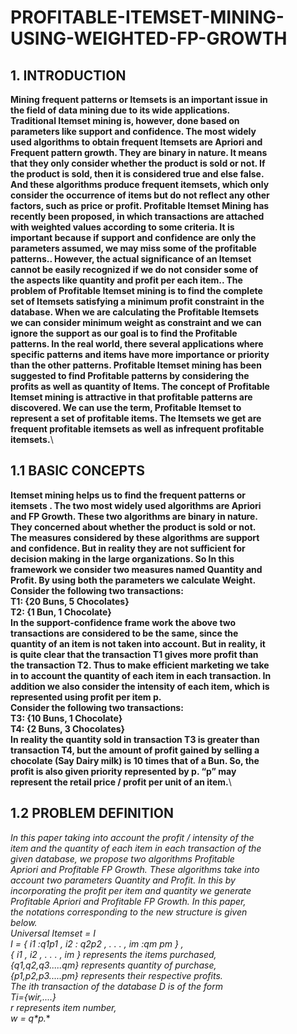 # PROFITABLE-ITEMSET-MINING-USING-WEIGHTED-FP-GROWTH
## 1. INTRODUCTION
**Mining frequent patterns or Itemsets is an important issue in\
the field of data mining due to its wide applications.\
Traditional Itemset mining is, however, done based on\
parameters like support and confidence. The most widely\
used algorithms to obtain frequent Itemsets are Apriori and\
Frequent pattern growth. They are binary in nature. It means\
that they only consider whether the product is sold or not. If\
the product is sold, then it is considered true and else false.\
And these algorithms produce frequent itemsets, which only\
consider the occurrence of items but do not reflect any other\
factors, such as price or profit. Profitable Itemset Mining has\
recently been proposed, in which transactions are attached\
with weighted values according to some criteria. It is\
important because if support and confidence are only the\
parameters assumed, we may miss some of the profitable\
patterns.. However, the actual significance of an Itemset\
cannot be easily recognized if we do not consider some of\
the aspects like quantity and profit per each item.. The\
problem of Profitable Itemset mining is to find the complete\
set of Itemsets satisfying a minimum profit constraint in the\
database. When we are calculating the Profitable Itemsets\
we can consider minimum weight as constraint and we can\
ignore the support as our goal is to find the Profitable\
patterns. In the real world, there several applications where\
specific patterns and items have more importance or priority\
than the other patterns. Profitable Itemset mining has been\
suggested to find Profitable patterns by considering the\
profits as well as quantity of Items. The concept of Profitable\
Itemset mining is attractive in that profitable patterns are\
discovered. We can use the term, Profitable Itemset to\
represent a set of profitable items. The Itemsets we get are\
frequent profitable itemsets as well as infrequent profitable\
itemsets.**\


## 1.1 BASIC CONCEPTS
**Itemset mining helps us to find the frequent patterns or\
itemsets . The two most widely used algorithms are Apriori\
and FP Growth. These two algorithms are binary in nature.\
They concerned about whether the product is sold or not.\
The measures considered by these algorithms are support\
and confidence. But in reality they are not sufficient for\
decision making in the large organizations. So In this\
framework we consider two measures named Quantity and\
Profit. By using both the parameters we calculate Weight.\
Consider the following two transactions:\
T1: {20 Buns, 5 Chocolates}\
T2: {1 Bun, 1 Chocolate}\
In the support-confidence frame work the above two\
transactions are considered to be the same, since the\
quantity of an item is not taken into account. But in reality, it\
is quite clear that the transaction T1 gives more profit than\
the transaction T2. Thus to make efficient marketing we take\
in to account the quantity of each item in each transaction. In\
addition we also consider the intensity of each item, which is\
represented using profit per item p.\
Consider the following two transactions:\
T3: {10 Buns, 1 Chocolate}\
T4: {2 Buns, 3 Chocolates}\
In reality the quantity sold in transaction T3 is greater than\
transaction T4, but the amount of profit gained by selling a\
chocolate (Say Dairy milk) is 10 times that of a Bun. So, the\
profit is also given priority represented by p. “p” may\
represent the retail price / profit per unit of an item.**\


## 1.2 PROBLEM DEFINITION
**In this paper taking into account the profit / intensity of the\
item and the quantity of each item in each transaction of the\
given database, we propose two algorithms Profitable\
Apriori and Profitable FP Growth. These algorithms take into\
account two parameters Quantity and Profit. In this by\
incorporating the profit per item and quantity we generate\
Profitable Apriori and Profitable FP Growth. In this paper,\
the notations corresponding to the new structure is given\
below.\
Universal Itemset = I\
I = { i1 :q1*p1 , i2 : q2*p2 , . . . , im :qm* pm } ,\
{ i1 , i2 , . . . , im } represents the items purchased,\
{q1,q2,q3.....qm} represents quantity of purchase,\
{p1,p2,p3.....pm} represents their respective profits.\
The ith transaction of the database D is of the form\
Ti={wir,....}\
r represents item number,\
w = q*p.**

